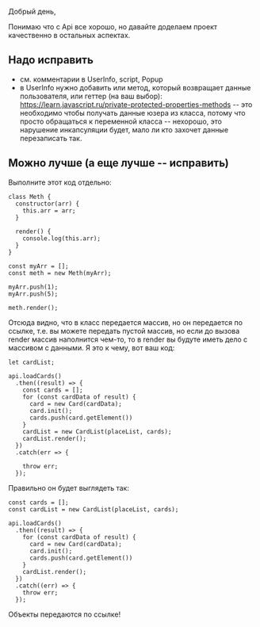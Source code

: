 Добрый день,

Понимаю что с Api все хорошо, но давайте доделаем проект качественно в остальных аспектах.

## Надо исправить
- см. комментарии в UserInfo, script, Popup
- в UserInfo нужно добавить или метод, который возвращает данные пользователя, или геттер (на ваш выбор): https://learn.javascript.ru/private-protected-properties-methods -- это необходимо чтобы получать данные юзера из класса, потому что просто обращаться к переменной класса -- нехорошо, это нарушение инкапсуляции будет, мало ли кто захочет данные перезаписать так.

## Можно лучше (а еще лучше -- исправить)

Выполните этот код отдельно:

~~~
class Meth {
  constructor(arr) {
    this.arr = arr;
  }

  render() {
    console.log(this.arr);
  }
}

const myArr = [];
const meth = new Meth(myArr);

myArr.push(1);
myArr.push(5);

meth.render();
~~~

Отсюда видно, что в класс передается массив, но он передается по ссылке, 
т.е. вы можете передать пустой массив, но если до вызова render массив наполнится чем-то, 
то в render вы будуте иметь дело с массивом с данными. Я это к чему, вот ваш код:

~~~
let cardList;

api.loadCards()
  .then((result) => {
    const cards = [];
    for (const cardData of result) {
      card = new Card(cardData);
      card.init();
      cards.push(card.getElement())
    }
    cardList = new CardList(placeList, cards);
    cardList.render();
  })
  .catch(err => {

    throw err;
  });
~~~

Правильно он будет выглядеть так:

~~~
const cards = [];
const cardList = new CardList(placeList, cards);

api.loadCards()
  .then((result) => {
    for (const cardData of result) {
      card = new Card(cardData);
      card.init();
      cards.push(card.getElement())
    }
    cardList.render();
  })
  .catch((err) => {
    throw err;
  });
~~~

Объекты передаются по ссылке!
